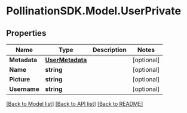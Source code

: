 
# PollinationSDK.Model.UserPrivate

## Properties

Name | Type | Description | Notes
------------ | ------------- | ------------- | -------------
**Metadata** | [**UserMetadata**](UserMetadata.md) |  | [optional] 
**Name** | **string** |  | [optional] 
**Picture** | **string** |  | [optional] 
**Username** | **string** |  | [optional] 

[[Back to Model list]](../README.md#documentation-for-models)
[[Back to API list]](../README.md#documentation-for-api-endpoints)
[[Back to README]](../README.md)


